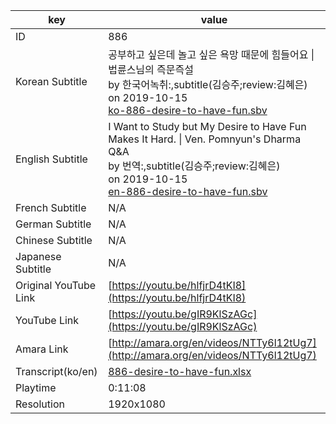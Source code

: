 |  key  |  value  |
|-------|---------|
| ID            | 886 |
| Korean Subtitle | 공부하고 싶은데 놀고 싶은 욕망 때문에 힘들어요 \| 법륜스님의 즉문즉설<br>by 한국어녹취:,subtitle(김승주;review:김혜은)<br>on 2019-10-15<br>[ko-886-desire-to-have-fun.sbv](https://github.com/jungtosociety/dharma-qna/raw/master/sub/886/ko-886-desire-to-have-fun.sbv)<br>|
| English Subtitle | I Want to Study but My Desire to Have Fun Makes It Hard. \| Ven. Pomnyun's Dharma Q&A<br>by 번역:,subtitle(김승주;review:김혜은)<br>on 2019-10-15<br>[en-886-desire-to-have-fun.sbv](https://github.com/jungtosociety/dharma-qna/raw/master/sub/886/en-886-desire-to-have-fun.sbv)<br>|
| French Subtitle | N/A |
| German Subtitle | N/A |
| Chinese Subtitle | N/A |
| Japanese Subtitle | N/A |
| Original YouTube Link  | [https://youtu.be/hlfjrD4tKI8](https://youtu.be/hlfjrD4tKI8) |
| YouTube Link  | [https://youtu.be/gIR9KlSzAGc](https://youtu.be/gIR9KlSzAGc) |
| Amara Link    | [http://amara.org/en/videos/NTTy6l12tUg7](http://amara.org/en/videos/NTTy6l12tUg7) |
| Transcript(ko/en) | [886-desire-to-have-fun.xlsx](https://github.com/jungtosociety/dharma-qna/raw/master/sub/886/886-desire-to-have-fun.xlsx) |
| Playtime | 0:11:08 |
| Resolution | 1920x1080|
